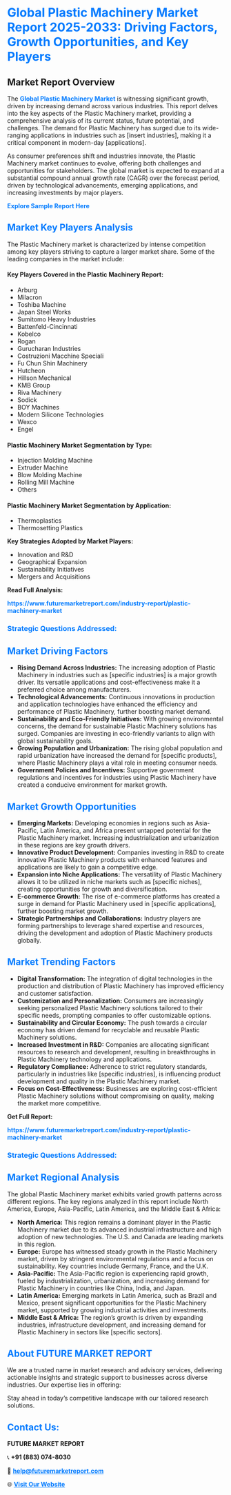 <h1 style="color: #007BFF;">Global Plastic Machinery Market Report 2025-2033: Driving Factors, Growth Opportunities, and Key Players</h1>

<section id="overview">
<h2>Market Report Overview</h2>
<p>The <a href="https://www.futuremarketreport.com/industry-report/plastic-machinery-market" style="color: #007BFF; text-decoration: none;"><strong>Global Plastic Machinery Market</strong></a> is witnessing significant growth, driven by increasing demand across various industries. This report delves into the key aspects of the Plastic Machinery market, providing a comprehensive analysis of its current status, future potential, and challenges. The demand for Plastic Machinery has surged due to its wide-ranging applications in industries such as [insert industries], making it a critical component in modern-day [applications].</p>
<p>As consumer preferences shift and industries innovate, the Plastic Machinery market continues to evolve, offering both challenges and opportunities for stakeholders. The global market is expected to expand at a substantial compound annual growth rate (CAGR) over the forecast period, driven by technological advancements, emerging applications, and increasing investments by major players.</p>
</section>

<section id="overview">
<p><a href="https://www.futuremarketreport.com/request-sample/reportId=52759" style="color: #007BFF; text-decoration: none;"><strong>Explore Sample Report Here</strong></a></p>
</section>

<section id="key-players">
<h2 style="color: #007BFF;">Market Key Players Analysis</h2>
<p>The Plastic Machinery market is characterized by intense competition among key players striving to capture a larger market share. Some of the leading companies in the market include:</p>
<h4>Key Players Covered in the Plastic Machinery Report:</h4>
<ul><li>Arburg</li><li>Milacron</li><li>Toshiba Machine</li><li>Japan Steel Works</li><li>Sumitomo Heavy Industries</li><li>Battenfeld-Cincinnati</li><li>Kobelco</li><li>Rogan</li><li>Gurucharan Industries</li><li>Costruzioni Macchine Speciali</li><li>Fu Chun Shin Machinery</li><li>Hutcheon</li><li>Hillson Mechanical</li><li>KMB Group</li><li>Riva Machinery</li><li>Sodick</li><li>BOY Machines</li><li>Modern Silicone Technologies</li><li>Wexco</li><li>Engel</li></ul>
<h4>Plastic Machinery Market Segmentation by Type:</h4>
<ul><li>Injection Molding Machine</li><li>Extruder Machine</li><li>Blow Molding Machine</li><li>Rolling Mill Machine</li><li>Others</li></ul>

<h4>Plastic Machinery Market Segmentation by Application:</h4>
<ul><li>Thermoplastics</li><li>Thermosetting Plastics</li></ul>
<p><strong>Key Strategies Adopted by Market Players:</strong></p>
<ul>
<li>Innovation and R&D</li>
<li>Geographical Expansion</li>
<li>Sustainability Initiatives</li>
<li>Mergers and Acquisitions</li>
</ul>
</section>

<section>
<p><strong>Read Full Analysis: </strong></p><a href="https://www.futuremarketreport.com/industry-report/plastic-machinery-market" style="color: #007BFF; text-decoration: none;"><strong>https://www.futuremarketreport.com/industry-report/plastic-machinery-market</strong></a>
<h3 style="color: #007BFF;">Strategic Questions Addressed:</h3>
</section>

<section id="driving-factors">
<h2 style="color: #007BFF;">Market Driving Factors</h2>
<ul>
<li><strong>Rising Demand Across Industries:</strong> The increasing adoption of Plastic Machinery in industries such as [specific industries] is a major growth driver. Its versatile applications and cost-effectiveness make it a preferred choice among manufacturers.</li>
<li><strong>Technological Advancements:</strong> Continuous innovations in production and application technologies have enhanced the efficiency and performance of Plastic Machinery, further boosting market demand.</li>
<li><strong>Sustainability and Eco-Friendly Initiatives:</strong> With growing environmental concerns, the demand for sustainable Plastic Machinery solutions has surged. Companies are investing in eco-friendly variants to align with global sustainability goals.</li>
<li><strong>Growing Population and Urbanization:</strong> The rising global population and rapid urbanization have increased the demand for [specific products], where Plastic Machinery plays a vital role in meeting consumer needs.</li>
<li><strong>Government Policies and Incentives:</strong> Supportive government regulations and incentives for industries using Plastic Machinery have created a conducive environment for market growth.</li>
</ul>
</section>

<section id="growth-opportunities">
<h2 style="color: #007BFF;">Market Growth Opportunities</h2>
<ul>
<li><strong>Emerging Markets:</strong> Developing economies in regions such as Asia-Pacific, Latin America, and Africa present untapped potential for the Plastic Machinery market. Increasing industrialization and urbanization in these regions are key growth drivers.</li>
<li><strong>Innovative Product Development:</strong> Companies investing in R&D to create innovative Plastic Machinery products with enhanced features and applications are likely to gain a competitive edge.</li>
<li><strong>Expansion into Niche Applications:</strong> The versatility of Plastic Machinery allows it to be utilized in niche markets such as [specific niches], creating opportunities for growth and diversification.</li>
<li><strong>E-commerce Growth:</strong> The rise of e-commerce platforms has created a surge in demand for Plastic Machinery used in [specific applications], further boosting market growth.</li>
<li><strong>Strategic Partnerships and Collaborations:</strong> Industry players are forming partnerships to leverage shared expertise and resources, driving the development and adoption of Plastic Machinery products globally.</li>
</ul>
</section>

<section id="trending-factors">
<h2 style="color: #007BFF;">Market Trending Factors</h2>
<ul>
<li><strong>Digital Transformation:</strong> The integration of digital technologies in the production and distribution of Plastic Machinery has improved efficiency and customer satisfaction.</li>
<li><strong>Customization and Personalization:</strong> Consumers are increasingly seeking personalized Plastic Machinery solutions tailored to their specific needs, prompting companies to offer customizable options.</li>
<li><strong>Sustainability and Circular Economy:</strong> The push towards a circular economy has driven demand for recyclable and reusable Plastic Machinery solutions.</li>
<li><strong>Increased Investment in R&D:</strong> Companies are allocating significant resources to research and development, resulting in breakthroughs in Plastic Machinery technology and applications.</li>
<li><strong>Regulatory Compliance:</strong> Adherence to strict regulatory standards, particularly in industries like [specific industries], is influencing product development and quality in the Plastic Machinery market.</li>
<li><strong>Focus on Cost-Effectiveness:</strong> Businesses are exploring cost-efficient Plastic Machinery solutions without compromising on quality, making the market more competitive.</li>
</ul>
</section>

<section>
<p><strong>Get Full Report: </strong></p><a href="https://www.futuremarketreport.com/industry-report/plastic-machinery-market" style="color: #007BFF; text-decoration: none;"><strong>https://www.futuremarketreport.com/industry-report/plastic-machinery-market</strong></a>
<h3 style="color: #007BFF;">Strategic Questions Addressed:</h3>
</section>


<section id="regional-analysis">
<h2 style="color: #007BFF;">Market Regional Analysis</h2>
<p>The global Plastic Machinery market exhibits varied growth patterns across different regions. The key regions analyzed in this report include North America, Europe, Asia-Pacific, Latin America, and the Middle East & Africa:</p>
<ul>
<li><strong>North America:</strong> This region remains a dominant player in the Plastic Machinery market due to its advanced industrial infrastructure and high adoption of new technologies. The U.S. and Canada are leading markets in this region.</li>
<li><strong>Europe:</strong> Europe has witnessed steady growth in the Plastic Machinery market, driven by stringent environmental regulations and a focus on sustainability. Key countries include Germany, France, and the U.K.</li>
<li><strong>Asia-Pacific:</strong> The Asia-Pacific region is experiencing rapid growth, fueled by industrialization, urbanization, and increasing demand for Plastic Machinery in countries like China, India, and Japan.</li>
<li><strong>Latin America:</strong> Emerging markets in Latin America, such as Brazil and Mexico, present significant opportunities for the Plastic Machinery market, supported by growing industrial activities and investments.</li>
<li><strong>Middle East & Africa:</strong> The region’s growth is driven by expanding industries, infrastructure development, and increasing demand for Plastic Machinery in sectors like [specific sectors].</li>
</ul>
</section>

<footer>
<h2 style="color: #007BFF;">About FUTURE MARKET REPORT</h2>
<p>We are a trusted name in market research and advisory services, delivering actionable insights and strategic support to businesses across diverse industries. Our expertise lies in offering:</p>

<p>Stay ahead in today’s competitive landscape with our tailored research solutions.</p>

<h2 style="color: #007BFF;">Contact Us:</h2>
<p><strong>FUTURE MARKET REPORT</strong></p>
<p>📞 <strong>+91 (883) 074-8030</strong></p>
<p>📧 <strong><a href="mailto:help@futuremarketreport.com" style="color: #007BFF;">help@futuremarketreport.com</a></strong></p>
<p>🌐 <strong><a href="https://www.futuremarketreport.com/" style="color: #007BFF;">Visit Our Website</a></strong></p>
</footer>